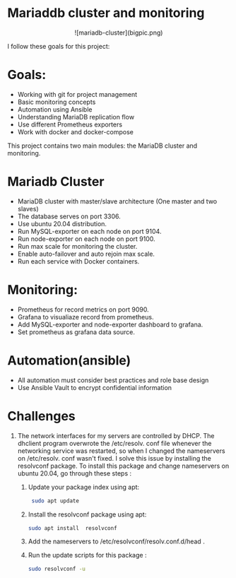 # Mariaddb cluster and monitoring
<p align="center">
![mariadb-cluster](bigpic.png)
</p>

I follow these goals for this project:
# Goals:

- Working with git for project management 
- Basic monitoring concepts
- Automation using Ansible 
- Understanding MariaDB replication flow 
- Use different Prometheus exporters
- Work with docker and docker-compose


This project contains two main modules: the MariaDB cluster and monitoring.

# Mariadb Cluster
- MariaDB cluster with master/slave architecture (One master and two slaves)
- The database serves on port 3306.
- Use ubuntu 20.04 distribution.
- Run MySQL-exporter on each node on port 9104.
- Run node-exporter on each node on port 9100.
- Run max scale for monitoring the cluster.
- Enable auto-failover and auto rejoin max scale.
- Run each service with Docker containers.

# Monitoring:

- Prometheus for record metrics on port 9090.
- Grafana to visualiaze record from prometheus.
- Add MySQL-exporter and node-exporter dashboard to grafana.
- Set prometheus as grafana data source.


# Automation(ansible) 
- All automation must consider best practices and role base design
- Use Ansible Vault to encrypt confidential information

# Challenges
1. The network interfaces for my servers are controlled by DHCP. The dhclient program          overwrote the /etc/resolv. conf file whenever the networking service was restarted, so      when I changed the nameservers on /etc/resolv. conf wasn't fixed. I solve this issue by     installing the resolvconf package.
   To install this package and change nameservers on ubuntu 20.04, go through these steps  :
    1. Update your package index using apt:
     
        ```sh
         sudo apt update
         ```
    2. Install the resolvconf package using apt:
        ```sh
        sudo apt install  resolvconf
        ```
    3. Add the nameservers to /etc/resolvconf/resolv.conf.d/head .

    4. Run the update scripts for this package :
        ```sh
        sudo resolvconf -u
        ```
